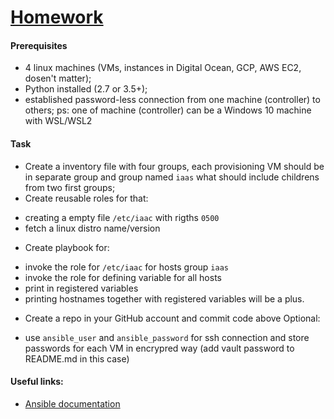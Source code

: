 # [Homework](https://github.com/yurnov/IaC_Ansible_basecamp/blob/master/08-homework.md?plain=1)

#### Prerequisites
- 4 linux machines (VMs, instances in Digital Ocean, GCP, AWS EC2, dosen't matter);
- Python installed (2.7 or 3.5+);
- established password-less connection from one machine (controller) to others;
ps: one of machine (controller) can be a Windows 10 machine with WSL/WSL2

#### Task
* Create a inventory file with four groups, each provisioning VM should be in separate group and group named `iaas` what should include childrens from two first groups;
* Create reusable roles for that:
- creating a empty file `/etc/iaac` with rigths `0500`  
- fetch a linux distro name/version  
* Create playbook for:
- invoke the role for `/etc/iaac` for hosts group `iaas`
- invoke the role for defining variable for all hosts
- print in registered variables
- printing hostnames together with registered variables will be a plus.
* Create a repo in your GitHub account and commit code above
Optional:
- use `ansible_user` and `ansible_password` for ssh connection and store passwords for each VM in encrypred way (add vault password to README.md in this case)

#### Useful links:
- [Ansible documentation](https://docs.ansible.com/ansible/latest/index.html)

